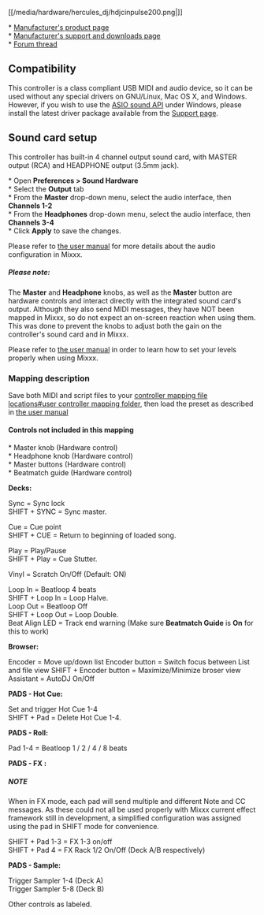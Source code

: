 [[/media/hardware/hercules_dj/hdjcinpulse200.png|]]

\* [Manufacturer's product
page](https://www.hercules.com/en-us/product/djcontrolinpulse200//)  
\* [Manufacturer's support and downloads
page](https://support.hercules.com/en/product/djcontrolinpulse200-en//)  
\* [Forum
thread](https://www.mixxx.org/forums/viewtopic.php?f=7&t=12592)  

## Compatibility

This controller is a class compliant USB MIDI and audio device, so it
can be used without any special drivers on GNU/Linux, Mac OS X, and
Windows. However, if you wish to use the [ASIO sound
API](http://mixxx.org/manual/latest/chapters/configuration.html#audio-api)
under Windows, please install the latest driver package available from
the [Support
page](https://support.hercules.com/en/product/djcontrolinpulse200-en//).

## Sound card setup

This controller has built-in 4 channel output sound card, with MASTER
output (RCA) and HEADPHONE output (3.5mm jack).

\* Open **Preferences \> Sound Hardware**  
\* Select the **Output** tab  
\* From the **Master** drop-down menu, select the audio interface, then
**Channels 1-2**  
\* From the **Headphones** drop-down menu, select the audio interface,
then **Channels 3-4**  
\* Click **Apply** to save the changes.  

Please refer to [the user
manual](https://mixxx.org/manual/latest/en/chapters/example_setups.html#laptop-and-external-usb-audio-interface)
for more details about the audio configuration in Mixxx.

##### Please note:

The **Master** and **Headphone** knobs, as well as the **Master** button
are hardware controls and interact directly with the integrated sound
card's output. Although they also send MIDI messages, they have NOT been
mapped in Mixxx, so do not expect an on-screen reaction when using them.
This was done to prevent the knobs to adjust both the gain on the
controller's sound card and in Mixxx.

Please refer to [the user
manual](https://mixxx.org/manual/latest/en/chapters/djing_with_mixxx.html#djing-gain-staging)
in order to learn how to set your levels properly when using Mixxx.

### Mapping description

Save both MIDI and script files to your [controller mapping file
locations\#user controller mapping
folder](controller%20mapping%20file%20locations#user%20controller%20mapping%20folder),
then load the preset as described in [the user
manual](https://mixxx.org/manual/latest/en/chapters/controlling_mixxx.html#using-midi-hid-controllers)

#### Controls not included in this mapping

\* Master knob (Hardware control)  
\* Headphone knob (Hardware control)  
\* Master buttons (Hardware control)  
\* Beatmatch guide (Hardware control)  

**Decks:**

Sync = Sync lock  
SHIFT + SYNC = Sync master.  

Cue = Cue point  
SHIFT + CUE = Return to beginning of loaded song.  

Play = Play/Pause  
SHIFT + Play = Cue Stutter.  

  
Vinyl = Scratch On/Off (Default: ON)  
  
Loop In = Beatloop 4 beats  
SHIFT + Loop In = Loop Halve.  
Loop Out = Beatloop Off  
SHIFT + Loop Out = Loop Double.  
Beat Align LED = Track end warning (Make sure **Beatmatch Guide** is
**On** for this to work)  

  
**Browser:**

Encoder = Move up/down list Encoder button = Switch focus between List
and file view SHIFT + Encoder button = Maximize/Minimize broser view
Assistant = AutoDJ On/Off

  
**PADS - Hot Cue:**  

Set and trigger Hot Cue 1-4  
SHIFT + Pad = Delete Hot Cue 1-4.  

**PADS - Roll:**  

Pad 1-4 = Beatloop 1 / 2 / 4 / 8 beats  
  

**PADS - FX :**  

##### NOTE

When in FX mode, each pad will send multiple and different Note and CC
messages. As these could not all be used properly with Mixxx current
effect framework still in development, a simplified configuration was
assigned using the pad in SHIFT mode for convenience.  
  
SHIFT + Pad 1-3 = FX 1-3 on/off  
SHIFT + Pad 4 = FX Rack 1/2 On/Off (Deck A/B respectively)  
  

**PADS - Sample:**  
  
Trigger Sampler 1-4 (Deck A)  
Trigger Sampler 5-8 (Deck B)  
  

Other controls as labeled.
